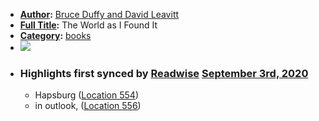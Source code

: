 - **[Author](<Author.md>):** [Bruce Duffy and David Leavitt](<Bruce Duffy and David Leavitt.md>)
- **[Full Title](<Full Title.md>):** The World as I Found It
- **[Category](<Category.md>):** [books](<books.md>)
- ![](https://images-na.ssl-images-amazon.com/images/I/51Ky3xLp3jL._SL400_.jpg)
- ### Highlights first synced by [Readwise](<Readwise.md>) [September 3rd, 2020](<September 3rd, 2020.md>)
    - Hapsburg ([Location 554](https://readwise.io/to_kindle?action=open&asin=B005UF5NJI&location=554))
    - in outlook, ([Location 556](https://readwise.io/to_kindle?action=open&asin=B005UF5NJI&location=556))
